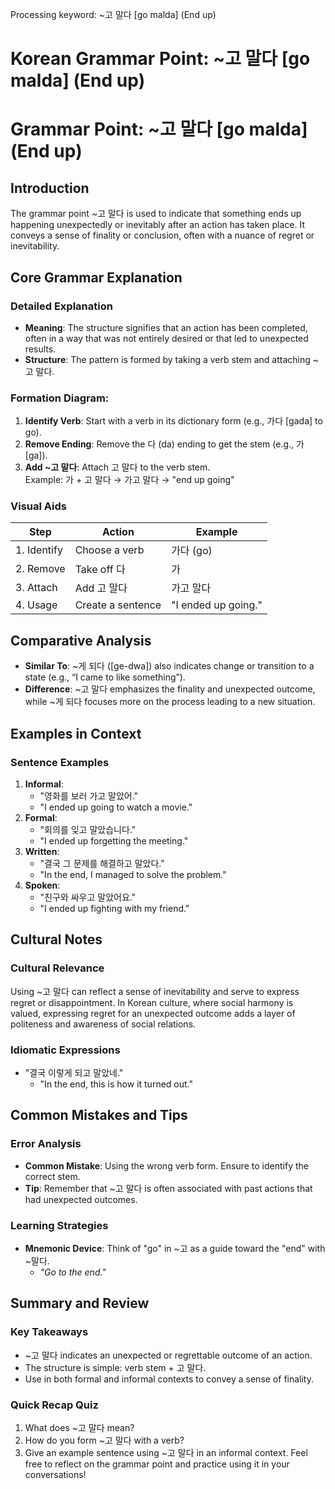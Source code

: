 Processing keyword: ~고 말다 [go malda] (End up)
# Korean Grammar Point: ~고 말다 [go malda] (End up)
# Grammar Point: ~고 말다 [go malda] (End up)
## Introduction
The grammar point ~고 말다 is used to indicate that something ends up happening unexpectedly or inevitably after an action has taken place. It conveys a sense of finality or conclusion, often with a nuance of regret or inevitability.
## Core Grammar Explanation
### Detailed Explanation
- **Meaning**: The structure signifies that an action has been completed, often in a way that was not entirely desired or that led to unexpected results.
- **Structure**: The pattern is formed by taking a verb stem and attaching ~고 말다.
  
### Formation Diagram:
1. **Identify Verb**: Start with a verb in its dictionary form (e.g., 가다 [gada] to go).
2. **Remove Ending**: Remove the 다 (da) ending to get the stem (e.g., 가 [ga]).
3. **Add ~고 말다**: Attach 고 말다 to the verb stem.  
   Example: 가 + 고 말다 → 가고 말다 → "end up going"
### Visual Aids
| Step          | Action                            | Example               |
|---------------|-----------------------------------|-----------------------|
| 1. Identify   | Choose a verb                     | 가다 (go)             |
| 2. Remove     | Take off 다                       | 가                     |
| 3. Attach     | Add 고 말다                       | 가고 말다              |
| 4. Usage      | Create a sentence                 | "I ended up going."   |
## Comparative Analysis
- **Similar To**: ~게 되다 ([ge-dwa]) also indicates change or transition to a state (e.g., “I came to like something”).
- **Difference**: ~고 말다 emphasizes the finality and unexpected outcome, while ~게 되다 focuses more on the process leading to a new situation.
## Examples in Context
### Sentence Examples
1. **Informal**: 
   - "영화를 보러 가고 말았어." 
   - "I ended up going to watch a movie."
2. **Formal**: 
   - "회의를 잊고 말았습니다."
   - "I ended up forgetting the meeting."
3. **Written**: 
   - "결국 그 문제를 해결하고 말았다."
   - "In the end, I managed to solve the problem."
4. **Spoken**: 
   - "친구와 싸우고 말았어요."
   - "I ended up fighting with my friend."
## Cultural Notes
### Cultural Relevance
Using ~고 말다 can reflect a sense of inevitability and serve to express regret or disappointment. In Korean culture, where social harmony is valued, expressing regret for an unexpected outcome adds a layer of politeness and awareness of social relations.
### Idiomatic Expressions
- "결국 이렇게 되고 말았네." 
  - "In the end, this is how it turned out."
## Common Mistakes and Tips
### Error Analysis
- **Common Mistake**: Using the wrong verb form. Ensure to identify the correct stem.
- **Tip**: Remember that ~고 말다 is often associated with past actions that had unexpected outcomes.
### Learning Strategies
- **Mnemonic Device**: Think of "go" in ~고 as a guide toward the "end" with ~말다. 
  - *"Go to the end."*
## Summary and Review
### Key Takeaways
- ~고 말다 indicates an unexpected or regrettable outcome of an action.
- The structure is simple: verb stem + 고 말다.
- Use in both formal and informal contexts to convey a sense of finality.
### Quick Recap Quiz
1. What does ~고 말다 mean?
2. How do you form ~고 말다 with a verb?
3. Give an example sentence using ~고 말다 in an informal context. 
Feel free to reflect on the grammar point and practice using it in your conversations!
